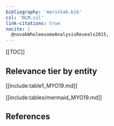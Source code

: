 ```yaml
---
bibliography: 'morinlab.bib'
csl: 'NLM.csl'
link-citations: true
nocite: |
  @novakWholeexomeAnalysisReveals2015, 
---
```


[[_TOC_]]




## Relevance tier by entity

[[include:table1_MYO19.md]]





[[include:tables/mermaid_MYO19.md]]

## References


